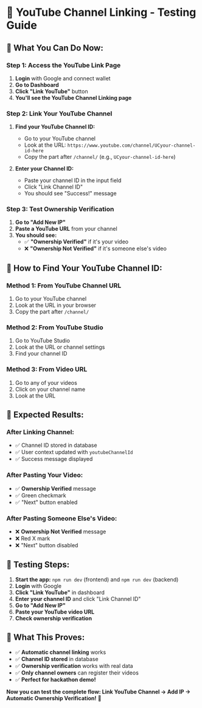 # 🔗 YouTube Channel Linking - Testing Guide

## 🎯 **What You Can Do Now:**

### **Step 1: Access the YouTube Link Page**
1. **Login** with Google and connect wallet
2. **Go to Dashboard** 
3. **Click "Link YouTube"** button
4. **You'll see the YouTube Channel Linking page**

### **Step 2: Link Your YouTube Channel**
1. **Find your YouTube Channel ID:**
   - Go to your YouTube channel
   - Look at the URL: `https://www.youtube.com/channel/UCyour-channel-id-here`
   - Copy the part after `/channel/` (e.g., `UCyour-channel-id-here`)

2. **Enter your Channel ID:**
   - Paste your channel ID in the input field
   - Click "Link Channel ID"
   - You should see "Success!" message

### **Step 3: Test Ownership Verification**
1. **Go to "Add New IP"**
2. **Paste a YouTube URL** from your channel
3. **You should see:**
   - ✅ **"Ownership Verified"** if it's your video
   - ❌ **"Ownership Not Verified"** if it's someone else's video

## 🔧 **How to Find Your YouTube Channel ID:**

### **Method 1: From YouTube Channel URL**
1. Go to your YouTube channel
2. Look at the URL in your browser
3. Copy the part after `/channel/`

### **Method 2: From YouTube Studio**
1. Go to YouTube Studio
2. Look at the URL or channel settings
3. Find your channel ID

### **Method 3: From Video URL**
1. Go to any of your videos
2. Click on your channel name
3. Look at the URL

## 🎯 **Expected Results:**

### **After Linking Channel:**
- ✅ Channel ID stored in database
- ✅ User context updated with `youtubeChannelId`
- ✅ Success message displayed

### **After Pasting Your Video:**
- ✅ **Ownership Verified** message
- ✅ Green checkmark
- ✅ "Next" button enabled

### **After Pasting Someone Else's Video:**
- ❌ **Ownership Not Verified** message
- ❌ Red X mark
- ❌ "Next" button disabled

## 🚀 **Testing Steps:**

1. **Start the app:** `npm run dev` (frontend) and `npm run dev` (backend)
2. **Login** with Google
3. **Click "Link YouTube"** in dashboard
4. **Enter your channel ID** and click "Link Channel ID"
5. **Go to "Add New IP"**
6. **Paste your YouTube video URL**
7. **Check ownership verification**

## 🎉 **What This Proves:**

- ✅ **Automatic channel linking** works
- ✅ **Channel ID stored** in database
- ✅ **Ownership verification** works with real data
- ✅ **Only channel owners** can register their videos
- ✅ **Perfect for hackathon demo!**

**Now you can test the complete flow: Link YouTube Channel → Add IP → Automatic Ownership Verification!** 🚀
